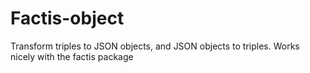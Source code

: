 # Factis-object

Transform triples to JSON objects, and JSON objects to triples. Works nicely with the factis package
